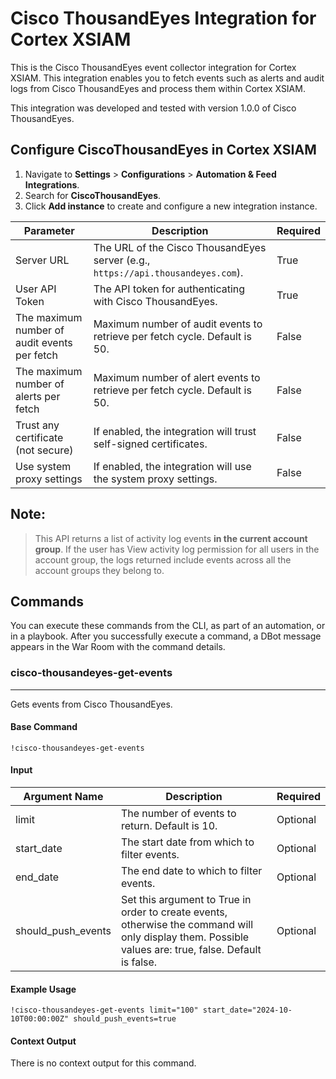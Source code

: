 # Cisco ThousandEyes Integration for Cortex XSIAM

This is the Cisco ThousandEyes event collector integration for Cortex XSIAM. This integration enables you to fetch events such as alerts and audit logs from Cisco ThousandEyes and process them within Cortex XSIAM.

This integration was developed and tested with version 1.0.0 of Cisco ThousandEyes.

## Configure CiscoThousandEyes in Cortex XSIAM

1. Navigate to **Settings** > **Configurations** > **Automation & Feed Integrations**.
2. Search for **CiscoThousandEyes**.
3. Click **Add instance** to create and configure a new integration instance.


| **Parameter** | **Description** | **Required** |
| --- | --- | --- |
| Server URL | The URL of the Cisco ThousandEyes server (e.g., `https://api.thousandeyes.com`). | True |
| User API Token | The API token for authenticating with Cisco ThousandEyes. | True |
| The maximum number of audit events per fetch | Maximum number of audit events to retrieve per fetch cycle. Default is 50. | False |
| The maximum number of alerts per fetch | Maximum number of alert events to retrieve per fetch cycle. Default is 50. | False |
| Trust any certificate (not secure) | If enabled, the integration will trust self-signed certificates. | False |
| Use system proxy settings | If enabled, the integration will use the system proxy settings. | False |


## Note:
>
>This API returns a list of activity log events **in the current account group**.
If the user has View activity log permission for all users in the account group, the logs returned include events across all the account groups they belong to.

## Commands

You can execute these commands from the CLI, as part of an automation, or in a playbook.
After you successfully execute a command, a DBot message appears in the War Room with the command details.

### cisco-thousandeyes-get-events

***
Gets events from Cisco ThousandEyes.

#### Base Command

`!cisco-thousandeyes-get-events`

#### Input

| **Argument Name** | **Description** | **Required** |
| --- | --- | --- |
| limit | The number of events to return. Default is 10. | Optional | 
| start_date | The start date from which to filter events. | Optional | 
| end_date | The end date to which to filter events. | Optional | 
| should_push_events | Set this argument to True in order to create events, otherwise the command will only display them. Possible values are: true, false. Default is false. | Optional | 

#### Example Usage

```shell
!cisco-thousandeyes-get-events limit="100" start_date="2024-10-10T00:00:00Z" should_push_events=true
```

#### Context Output

There is no context output for this command.
